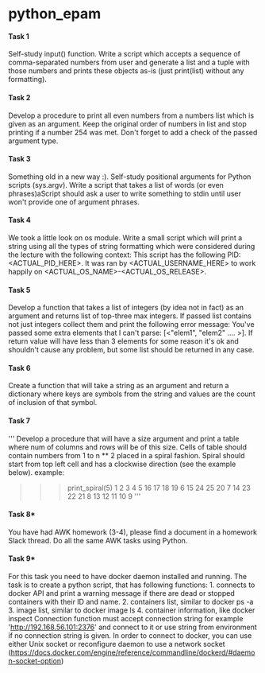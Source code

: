 # python_epam

#### Task 1  
Self-study input() function. Write a script which accepts a sequence of comma-separated numbers from user and generate a list and a tuple with those numbers and prints these objects as-is (just print(list) without any formatting).
#### Task 2  
Develop a procedure to print all even numbers from a numbers list which is given as an argument. Keep the original order of numbers in list and stop printing if a number 254 was met. Don't forget to add a check of the passed argument type.
#### Task 3  
Something old in a new way :). Self-study positional arguments for Python scripts (sys.argv). Write a script that takes a list of words (or even phrases)aScript should ask a user to write something to stdin until user won't provide one of argument phrases.
#### Task 4  
We took a little look on os module. Write a small script which will print a string using all the types of string formatting which were considered during the lecture with the following context: This script has the following PID: <ACTUAL_PID_HERE>. It was ran by <ACTUAL_USERNAME_HERE> to work happily on <ACTUAL_OS_NAME>-<ACTUAL_OS_RELEASE>.
#### Task 5  
Develop a function that takes a list of integers (by idea not in fact) as an argument and returns list of top-three max integers. If passed list contains not just integers collect them and print the following error message: You've passed some extra elements that I can't parse: [<"elem1", "elem2" .... >]. If return value will have less than 3 elements for some reason it's ok and shouldn't cause any problem, but some list should be returned in any case.
#### Task 6  
Create a function that will take a string as an argument and return a dictionary where keys are symbols from the string and values are the count of inclusion of that symbol.
#### Task 7  
''' Develop a procedure that will have a size argument and print a table where num of columns and rows will be of this size. Cells of table should contain numbers from 1 to n ** 2 placed in a spiral fashion. Spiral should start from top left cell and has a clockwise direction (see the example below).
example:
>>> print_spiral(5)
1 2 3 4 5
16 17 18 19 6
15 24 25 20 7
14 23 22 21 8
13 12 11 10 9
'''
#### Task 8*  
You have had AWK homework (3-4), please find a document in a homework Slack thread. Do all the same AWK tasks using Python.
#### Task 9*  
For this task you need to have docker daemon installed and running.  The task is to create a python script, that has following functions:  1. connects to docker API and print a warning message if there are dead or stopped containers with their ID and name. 2. containers list, similar to docker ps -a  3. image list, similar to docker image ls 4. container information, like docker inspect  Connection function must accept connection string for example 'http://192.168.56.101:2376' and connect to it or use string from environment if no connection string is given.    In order to connect to docker, you can use either Unix socket or reconfigure daemon to use a network socket (https://docs.docker.com/engine/reference/commandline/dockerd/#daemon-socket-option)
